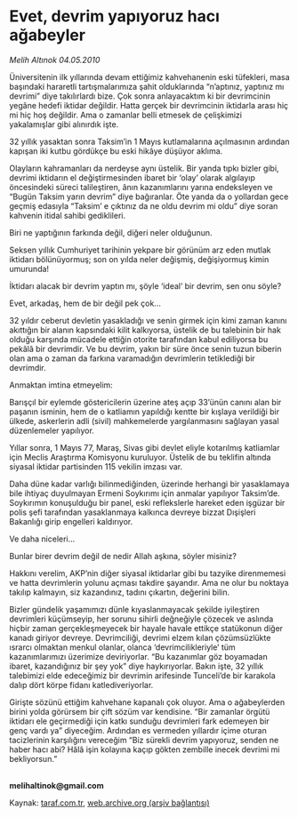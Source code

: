 # Evet, devrim yapıyoruz hacı ağabeyler

*Melih Altınok  04.05.2010*

<div class="yazi"><p>Üniversitenin ilk yıllarında devam ettiğimiz kahvehanenin eski tüfekleri, masa başındaki hararetli tartışmalarımıza şahit olduklarında “n’aptınız, yaptınız mı devrimi” diye takılırlardı bize. Çok sonra anlayacaktım ki bir devrimcinin yegâne hedefi iktidar değildir. Hatta gerçek bir devrimcinin iktidarla arası hiç mi hiç hoş değildir. Ama o zamanlar belli etmesek de çelişkimizi yakalamışlar gibi alınırdık işte. </p>
<p>32 yıllık yasaktan sonra Taksim’in 1 Mayıs kutlamalarına açılmasının ardından kapışan iki kutbu gördükçe bu eski hikâye düşüyor aklıma. </p>
<p>Olayların kahramanları da nerdeyse aynı üstelik. Bir yanda tıpkı bizler gibi, devrimi iktidarın el değiştirmesinden ibaret bir ‘olay’ olarak algılayıp öncesindeki süreci talileştiren, ânın kazanımlarını yarına endeksleyen ve “Bugün Taksim yarın devrim” diye bağıranlar. Öte yanda da o yollardan gece geçmiş edasıyla “Taksim’ e çıktınız da ne oldu devrim mi oldu” diye soran kahvenin itidal sahibi gediklileri. </p>
<p>Biri ne yaptığının farkında değil, diğeri neler olduğunun.</p>
<p>Seksen yıllık Cumhuriyet tarihinin yekpare bir görünüm arz eden mutlak iktidarı bölünüyormuş; son on yılda neler değişmiş, değişiyormuş kimin umurunda!</p>
<p>İktidarı alacak bir devrim yaptın mı, şöyle ‘ideal’ bir devrim, sen onu söyle?</p>
<p>Evet, arkadaş, hem de bir değil pek çok...</p>
<p>32 yıldır ceberut devletin yasakladığı ve senin girmek için kimi zaman kanını akıttığın bir alanın kapsındaki kilit kalkıyorsa, üstelik de bu talebinin bir hak olduğu karşında mücadele ettiğin otorite tarafından kabul ediliyorsa bu pekâlâ bir devrimdir. Ve bu devrim, yakın bir süre önce senin tuzun biberin olan ama o zaman da farkına varamadığın devrimlerin tetiklediği bir devrimdir.</p>
<p>Anmaktan imtina etmeyelim: </p>
<p>Barışçıl bir eylemde göstericilerin üzerine ateş açıp 33’ünün canını alan bir paşanın isminin, hem de o katliamın yapıldığı kentte bir kışlaya verildiği bir ülkede, askerlerin adli (sivil) mahkemelerde yargılanmasını sağlayan yasal düzenlemeler yapılıyor.</p>
<p>Yıllar sonra, 1 Mayıs 77, Maraş, Sivas gibi devlet eliyle kotarılmış katliamlar için Meclis Araştırma Komisyonu kuruluyor. Üstelik de bu teklifin altında siyasal iktidar partisinden 115 vekilin imzası var. </p>
<p>Daha düne kadar varlığı bilinmediğinden, üzerinde herhangi bir yasaklamaya bile ihtiyaç duyulmayan Ermeni Soykırımı için anmalar yapılıyor Taksim’de. Soykırımın konuşulduğu bir panel, eski reflekslerle hareket eden işgüzar bir polis şefi tarafından yasaklanmaya kalkınca devreye bizzat Dışişleri Bakanlığı girip engelleri kaldırıyor. </p>
<p>Ve daha niceleri...</p>
<p>Bunlar birer devrim değil de nedir Allah aşkına, söyler misiniz? </p>
<p>Hakkını verelim, AKP’nin diğer siyasal iktidarlar gibi bu tazyike direnmemesi ve hatta devrimlerin yolunu açması takdire şayandır. Ama ne olur bu noktaya takılıp kalmayın, siz kazandınız, tadını çıkartın, değerini bilin.</p>
<p>Bizler gündelik yaşamımızı dünle kıyaslanmayacak şekilde iyileştiren devrimleri küçümseyip, her sorunu sihirli değneğiyle çözecek ve aslında hiçbir zaman gerçekleşmeyecek bir hayale havale ettikçe statükonun diğer kanadı giriyor devreye. Devrimciliği, devrimi elzem kılan çözümsüzlükte ısrarcı olmaktan menkul olanlar, olanca ‘devrimcilikleriyle’ tüm kazanımlarımızı üzerimize deviriyorlar. “Bu kazanımlar göz boyamadan ibaret, kazandığınız bir şey yok” diye haykırıyorlar. Bakın işte, 32 yıllık talebimizi elde edeceğimiz bir devrimin arifesinde Tunceli’de bir karakola dalıp dört körpe fidanı katlediveriyorlar. </p>
<p>Girişte sözünü ettiğim kahvehane kapanalı çok oluyor. Ama o ağabeylerden birini yolda görürsem bir çift sözüm var kendisine. “Bir zamanlar örgütü iktidarı ele geçirmediği için katkı sunduğu devrimleri fark edemeyen bir genç vardı ya” diyeceğim. Ardından es vermeden yıllardır içime oturan tacizlerinin karşılığını vereceğim “Biz sürekli devrim yapıyoruz, senden ne haber hacı abi? Hâlâ işin kolayına kaçıp gökten zembille inecek devrimi mi bekliyorsun.”</p>
<p><b><br/>melihaltinok@gmail.com</b></p></div>

Kaynak: [taraf.com.tr](http://www.taraf.com.tr:80/melih-altinok/makale-evet-devrim-yapiyoruz-haci-agabeyler.htm), [web.archive.org (arşiv bağlantısı)](http://web.archive.org/web/20100507075401/http://www.taraf.com.tr:80/melih-altinok/makale-evet-devrim-yapiyoruz-haci-agabeyler.htm)
